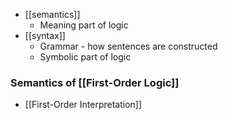 - [[semantics]] 
	- Meaning part of logic
- [[syntax]]
	- Grammar - how sentences are constructed
	- Symbolic part of logic

### Semantics of [[First-Order Logic]]
- [[First-Order Interpretation]]
